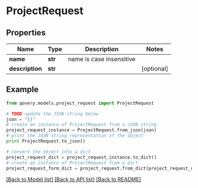# ProjectRequest


## Properties

Name | Type | Description | Notes
------------ | ------------- | ------------- | -------------
**name** | **str** | name is case insensitive | 
**description** | **str** |  | [optional] 

## Example

```python
from qovery.models.project_request import ProjectRequest

# TODO update the JSON string below
json = "{}"
# create an instance of ProjectRequest from a JSON string
project_request_instance = ProjectRequest.from_json(json)
# print the JSON string representation of the object
print ProjectRequest.to_json()

# convert the object into a dict
project_request_dict = project_request_instance.to_dict()
# create an instance of ProjectRequest from a dict
project_request_form_dict = project_request.from_dict(project_request_dict)
```
[[Back to Model list]](../README.md#documentation-for-models) [[Back to API list]](../README.md#documentation-for-api-endpoints) [[Back to README]](../README.md)


